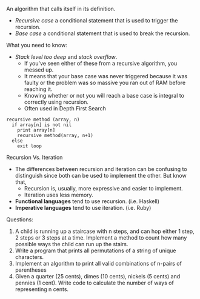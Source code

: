 An algorithm that calls itself in its definition.
- *Recursive case* a conditional statement that is used to trigger the recursion.
- *Base case* a conditional statement that is used to break the recursion.

What you need to know:
- *Stack level too deep* and *stack overflow*.
  - If you've seen either of these from a recursive algorithm, you messed up.
  - It means that your base case was never triggered because it was faulty or the problem was so massive you ran out of RAM before reaching it.
  - Knowing whether or not you will reach a base case is integral to correctly using recursion.
  - Often used in Depth First Search

```                         
recursive method (array, n)
  if array[n] is not nil
    print array[n]
    recursive method(array, n+1)
  else                     
    exit loop
```

Recursion Vs. Iteration
- The differences between recursion and iteration can be confusing to distinguish since both can be used to implement the other. But know that,
  - Recursion is, usually, more expressive and easier to implement.
  - Iteration uses less memory.
- **Functional languages** tend to use recursion. (i.e. Haskell)
- **Imperative languages** tend to use iteration. (i.e. Ruby)

Questions:
1. A child is running up a staircase with n steps, and can hop either 1 step, 2 steps or 3 steps at a time. Implement a method to count how many possible ways the child can run up the stairs.
2. Write a program that prints all permutations of a string of unique characters.
3. Implement an algorithm to print all valid combinations of n-pairs of parentheses
4. Given a quarter (25 cents), dimes (10 cents), nickels (5 cents) and pennies (1 cent). Write code to calculate the number of ways of representing n cents.
